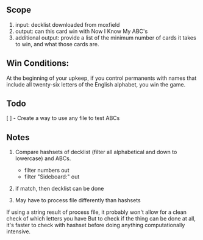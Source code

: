 ## Scope
1. input: decklist downloaded from moxfield
2. output: can this card win with Now I Know My ABC's
3. additional output: provide a list of the minimum number of cards it takes to win, and what those cards are.


## Win Conditions:
At the beginning of your upkeep, if you control permanents with names that include all twenty-six letters of the English alphabet, you win the game.

## Todo
[ ] - Create a way to use any file to test ABCs



## Notes

1. Compare hashsets of decklist (filter all alphabetical and down to lowercase) and ABCs.
    - filter numbers out
    - filter "Sideboard:" out


2. if match, then decklist can be done

3. May have to process file differently than hashsets


If using a string result of process file, it probably won't allow for a clean check of which letters you have
But to check if the thing can be done at all, it's faster to check with hashset before doing anything computationally intensive.